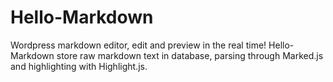 # Hello-Markdown
Wordpress markdown editor, edit and preview in the real time! Hello-Markdown store raw markdown text in database,  parsing through Marked.js and highlighting with Highlight.js.

